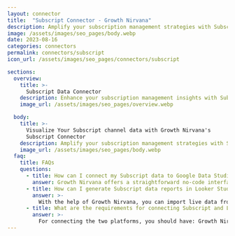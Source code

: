 ```yaml
---
layout: connector
title:  "Subscript Connector - Growth Nirvana"
description: Amplify your subscription management strategies with Subscript insights integrated into Looker Studio.
image: /assets/images/seo_pages/body.webp
date: 2023-08-16
categories: connectors
permalink: connectors/subscript
icon_url: /assets/images/seo_pages/connectors/subscript

sections:
  overview:
    title: >-
      Subscript Data Connector
    description: Enhance your subscription management insights with Subscript integration. Seamlessly merge subscription data from Subscript with Looker Studio's analytical capabilities, unlocking insights that shape subscription strategies, churn analysis, and operational excellence.
    image_url: /assets/images/seo_pages/overview.webp

  body:
    title: >-
      Visualize Your Subscript channel data with Growth Nirvana's
      Subscript Connector
    description: Amplify your subscription management strategies with Subscript insights integrated into Looker Studio.
    image_url: /assets/images/seo_pages/body.webp
  faq:
    title: FAQs
    questions:
      - title: How can I connect my Subscript data to Google Data Studio/Looker Studio?
        answer: Growth Nirvana offers a straightforward no-code interface to connect to Subscript data sources.
      - title: How can I generate Subscript data reports in Looker Studio?
        answer: >-
          With the help of Growth Nirvana, you can import live data from Subscript into Looker Studio. These data can be viewed in charts, tables, and dashboards to generate branded reports that can be shared instantly.
      - title: What are the requirements for connecting Subscript and Looker Studio?
        answer: >-
          For connecting the two platforms, you should have: Growth Nirvana Account and Subscript Ads Account
---
```

